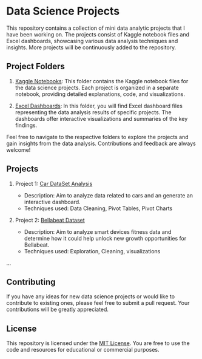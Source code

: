 # Data Science Projects

This repository contains a collection of mini data analytic projects that I have been working on. The projects consist of Kaggle notebook files and Excel dashboards, showcasing various data analysis techniques and insights. More projects will be continuously added to the repository.

## Project Folders

1. [Kaggle Notebooks](/kaggle-notebooks): This folder contains the Kaggle notebook files for the data science projects. Each project is organized in a separate notebook, providing detailed explanations, code, and visualizations.

2. [Excel Dashboards](/excel-dashboards): In this folder, you will find Excel dashboard files representing the data analysis results of specific projects. The dashboards offer interactive visualizations and summaries of the key findings.

Feel free to navigate to the respective folders to explore the projects and gain insights from the data analysis. Contributions and feedback are always welcome!

## Projects

1. Project 1: [Car DataSet Analysis](/excel-dashboards/Car-Dataset-Analysis)
   - Description: Aim to analyze data related to cars and an generate an interactive dashboard.
   - Techniques used: Data Cleaning, Pivot Tables, Pivot Charts

2. Project 2: [Bellabeat Dataset](/kaggle-notebooks/bellabeat-dataset.ipynb)
   - Description: Aim to analyze smart devices fitness data and determine how it could help unlock new growth opportunities for Bellabeat.
   - Techniques used: Exploration, Cleaning, visualizations

...

## Contributing

If you have any ideas for new data science projects or would like to contribute to existing ones, please feel free to submit a pull request. Your contributions will be greatly appreciated.

## License

This repository is licensed under the [MIT License](LICENSE). You are free to use the code and resources for educational or commercial purposes.
